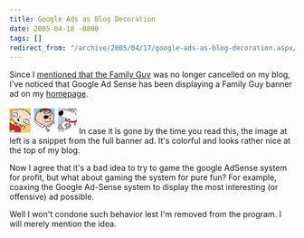 ```yaml
---
title: Google Ads as Blog Decoration
date: 2005-04-18 -0800
tags: []
redirect_from: "/archive/2005/04/17/google-ads-as-blog-decoration.aspx/"
---
```


Since I [mentioned that the Family
Guy](https://haacked.com/archive/2005/04/08/2602.aspx) was no longer
cancelled on my blog, I've noticed that Google Ad Sense has been
displaying a Family Guy banner ad on my [homepage](https://haacked.com/).

![Family Guy](/images/familyGuy.gif) In case it is gone by the time you
read this, the image at left is a snippet from the full banner ad. It's
colorful and looks rather nice at the top of my blog.

Now I agree that it's a bad idea to try to game the google AdSense
system for profit, but what about gaming the system for pure fun? For
example, coaxing the Google Ad-Sense system to display the most
interesting (or offensive) ad possible.

Well I won't condone such behavior lest I'm removed from the program. I
will merely mention the idea.

